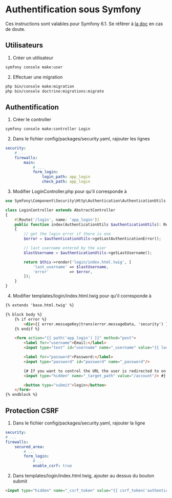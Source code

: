 # Authentification sous Symfony

Ces instructions sont valables pour Symfony 6.1. Se référer à [la doc](https://symfony.com/doc/current/security.html#form-login) en cas de doute.

## Utilisateurs
1. Créer un utilisateur

```bash
symfony console make:user
```

2. Effectuer une migration

```bash
php bin/console make:migration
php bin/console doctrine:migrations:migrate
```

## Authentification
1. Créer le controller

```bash
symfony console make:controller Login
```

2. Dans le fichier config/packages/security.yaml, rajouter les lignes

```yaml
security:
    # ...
    firewalls:
        main:
            # ...
            form_login:
                login_path: app_login
                check_path: app_login
```

3. Modifier LoginController.php pour qu'il corresponde à

```php
use Symfony\Component\Security\Http\Authentication\AuthenticationUtils;

class LoginController extends AbstractController
{
    #[Route('/login', name: 'app_login')]
    public function index(AuthenticationUtils $authenticationUtils): Response
    {
        // get the login error if there is one
        $error = $authenticationUtils->getLastAuthenticationError();

        // last username entered by the user
        $lastUsername = $authenticationUtils->getLastUsername();

        return $this->render('login/index.html.twig', [
            'last_username' => $lastUsername,
            'error'         => $error,
        ]);
    }
}
```

4. Modifier templates/login/index.html.twig pour qu'il corresponde à

```html
{% extends 'base.html.twig' %}

{% block body %}
    {% if error %}
        <div>{{ error.messageKey|trans(error.messageData, 'security') }}</div>
    {% endif %}

    <form action="{{ path('app_login') }}" method="post">
        <label for="username">Email:</label>
        <input type="text" id="username" name="_username" value="{{ last_username }}"/>

        <label for="password">Password:</label>
        <input type="password" id="password" name="_password"/>

        {# If you want to control the URL the user is redirected to on success
        <input type="hidden" name="_target_path" value="/account"/> #}

        <button type="submit">login</button>
    </form>
{% endblock %}
```

## Protection CSRF
1. Dans le fichier config/packages/security.yaml, rajouter la ligne

```yaml
security:
# ...
firewalls:
    secured_area:
        # ...
        form_login:
            # ...
            enable_csrf: true
```

2. Dans templates/login/index.html.twig, ajouter au dessus du bouton submit

```html
<input type="hidden" name="_csrf_token" value="{{ csrf_token('authenticate') }}">
```